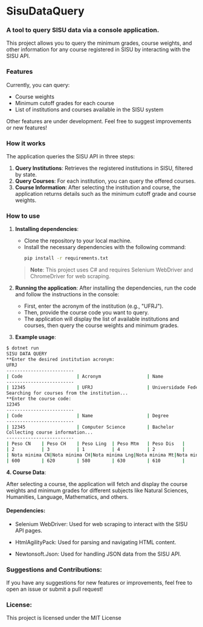 # **SisuDataQuery**
### A tool to query SISU data via a console application.

This project allows you to query the minimum grades, course weights, and other information for any course registered in SISU by interacting with the SISU API.

### Features

Currently, you can query:
- Course weights
- Minimum cutoff grades for each course
- List of institutions and courses available in the SISU system

Other features are under development. Feel free to suggest improvements or new features!

### How it works

The application queries the SISU API in three steps:
1. **Query Institutions**: Retrieves the registered institutions in SISU, filtered by state.
2. **Query Courses**: For each institution, you can query the offered courses.
3. **Course Information**: After selecting the institution and course, the application returns details such as the minimum cutoff grade and course weights.

### How to use

1. **Installing dependencies**:
   - Clone the repository to your local machine.
   - Install the necessary dependencies with the following command:
     ```bash
     pip install -r requirements.txt
     ```
   > **Note**: This project uses C# and requires Selenium WebDriver and ChromeDriver for web scraping.

2. **Running the application**:
   After installing the dependencies, run the code and follow the instructions in the console:
   - First, enter the acronym of the institution (e.g., "UFRJ").
   - Then, provide the course code you want to query.
   - The application will display the list of available institutions and courses, then query the course weights and minimum grades.
3. **Example usage**:
```bash
$ dotnet run
SISU DATA QUERY
**Enter the desired institution acronym:
UFRJ
-------------------------
| Code                    | Acronym                 | Name                  | City                 |
-------------------------
| 12345                   | UFRJ                    | Universidade Federal do Rio de Janeiro | Rio de Janeiro      |
Searching for courses from the institution...
**Enter the course code:
12345
-------------------------
| Code                    | Name                    | Degree                | Shift                | Campus               | City                 |
-------------------------
| 12345                   | Computer Science        | Bachelor              | Morning              | Rio de Janeiro       | Rio de Janeiro      |
Collecting course information...
-------------------------
| Peso CN    | Peso CH    | Peso Ling  | Peso Mtm   | Peso Dis   |
| 2          | 3          | 1          | 4          | 2          |
| Nota minima CN|Nota minima CH|Nota minima Lng|Nota minima Mt|Nota minima Dis|
| 600        | 620        | 580        | 630        | 610        |

```
**4. Course Data**:

After selecting a course, the application will fetch and display the course weights and minimum grades for different subjects like Natural Sciences, Humanities, Language, Mathematics, and others.

#### Dependencies:
  - Selenium WebDriver: Used for web scraping to interact with the SISU API pages.

  - HtmlAgilityPack: Used for parsing and navigating HTML content.

  - Newtonsoft.Json: Used for handling JSON data from the SISU API.

### Suggestions and Contributions:  
  
If you have any suggestions for new features or improvements, feel free to open an issue or submit a pull request!

### License:  
  
This project is licensed under the MIT License
  
